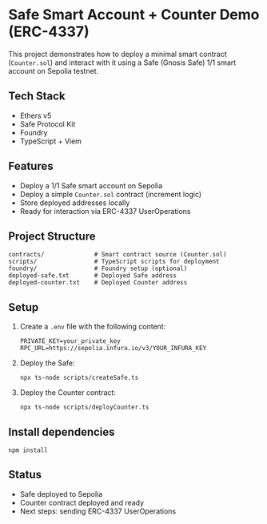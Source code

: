# Safe Smart Account + Counter Demo (ERC-4337)

This project demonstrates how to deploy a minimal smart contract (`Counter.sol`) and interact with it using a Safe (Gnosis Safe) 1/1 smart account on Sepolia testnet.

## Tech Stack

* Ethers v5
* Safe Protocol Kit
* Foundry
* TypeScript + Viem

## Features

* Deploy a 1/1 Safe smart account on Sepolia
* Deploy a simple `Counter.sol` contract (increment logic)
* Store deployed addresses locally
* Ready for interaction via ERC-4337 UserOperations

## Project Structure

```
contracts/              # Smart contract source (Counter.sol)
scripts/                # TypeScript scripts for deployment
foundry/                # Foundry setup (optional)
deployed-safe.txt       # Deployed Safe address
deployed-counter.txt    # Deployed Counter address
```

## Setup

1. Create a `.env` file with the following content:

   ```
   PRIVATE_KEY=your_private_key
   RPC_URL=https://sepolia.infura.io/v3/YOUR_INFURA_KEY
   ```

2. Deploy the Safe:

   ```
   npx ts-node scripts/createSafe.ts
   ```

3. Deploy the Counter contract:

   ```
   npx ts-node scripts/deployCounter.ts
   ```

## Install dependencies

```
npm install
```

## Status

* Safe deployed to Sepolia
* Counter contract deployed and ready
* Next steps: sending ERC-4337 UserOperations
